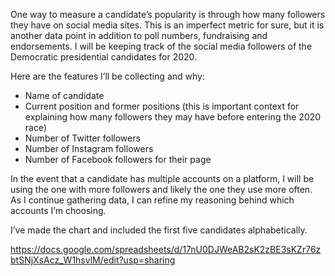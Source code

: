 One way to measure a candidate’s popularity is through how many followers they have on social media sites. This is an imperfect metric for sure, but it is another data point in addition to poll numbers, fundraising and endorsements. I will be keeping track of the social media followers of the Democratic presidential candidates for 2020. 

Here are the features I’ll be collecting and why: 
- Name of candidate
- Current position and former positions (this is important context for explaining how many followers they may have before entering the 2020 race) 
- Number of Twitter followers 
- Number of Instagram followers 
- Number of Facebook followers for their page 

In the event that a candidate has multiple accounts on a platform, I will be using the one with more followers and likely the one they use more often. As I continue gathering data, I can refine my reasoning behind which accounts I’m choosing. 

I’ve made the chart and included the first five candidates alphabetically. 

https://docs.google.com/spreadsheets/d/17nU0DJWeAB2sK2zBE3sKZr76zbtSNjXsAcz_W1hsvlM/edit?usp=sharing
